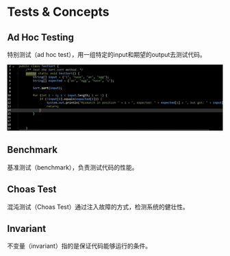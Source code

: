 # Tests & Concepts

## Ad Hoc Testing

特别测试（ad hoc test），用一组特定的input和期望的output去测试代码。

![F1](./F1.png)

## Benchmark

基准测试（benchmark），负责测试代码的性能。

## Choas Test

混沌测试（Choas Test）通过注入故障的方式，检测系统的健壮性。

## Invariant

不变量（invariant）指的是保证代码能够运行的条件。